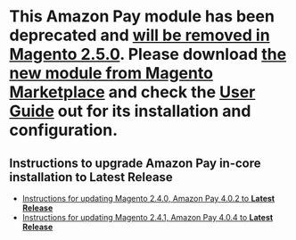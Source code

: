 # This Amazon Pay module has been deprecated and [will be removed in Magento 2.5.0](https://devdocs-beta.magento.com/guides/v2.4/release-notes/commerce-2-4-2.html#vendor-developed-extensions). Please download [the new module from Magento Marketplace](https://marketplace.magento.com/amzn-amazon-pay-magento-2-module.html) and check the [User Guide](https://amzn.github.io/amazon-payments-magento-2-plugin/overview.html#whats-new) out for its installation and configuration. 

## Instructions to upgrade Amazon Pay in-core installation to Latest Release
- [Instructions for updating Magento 2.4.0, Amazon Pay 4.0.2 to **Latest Release**](https://gist.github.com/christianzichichi/3819e6e7ca645c9d592c35f9cc0046c6)
- [Instructions for updating Magento 2.4.1, Amazon Pay 4.0.4 to **Latest Release**](https://gist.github.com/christianzichichi/35153459a02eda77c52312de8a27329f)
